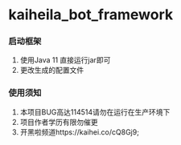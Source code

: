 # kaiheila_bot_framework

### 启动框架

1. 使用Java 11 直接运行jar即可
2. 更改生成的配置文件

### 使用须知
1. 本项目BUG高达114514请勿在运行在生产环境下
2. 项目作者学历有限勿催更
3. 开黑啦频道https://kaihei.co/cQ8Gj9;
